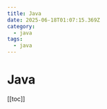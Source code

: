 ```yaml
---
title: Java
date: 2025-06-18T01:07:15.369Z
category:
  - java
tags:
  - java
---
```


# Java
[[toc]]
